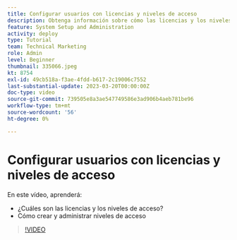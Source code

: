 ```yaml
---
title: Configurar usuarios con licencias y niveles de acceso
description: Obtenga información sobre cómo las licencias y los niveles de acceso controlan lo que tienen los usuarios de acceso. Descubra cómo se utilizan las funciones de trabajo en el sistema.
feature: System Setup and Administration
activity: deploy
type: Tutorial
team: Technical Marketing
role: Admin
level: Beginner
thumbnail: 335066.jpeg
kt: 8754
exl-id: 49cb518a-f3ae-4fdd-b617-2c19006c7552
last-substantial-update: 2023-03-20T00:00:00Z
doc-type: video
source-git-commit: 739505e8a3ae547749586e3ad906b4aeb781be96
workflow-type: tm+mt
source-wordcount: '56'
ht-degree: 0%

---
```


# Configurar usuarios con licencias y niveles de acceso

En este vídeo, aprenderá:

* ¿Cuáles son las licencias y los niveles de acceso?
* Cómo crear y administrar niveles de acceso

>[!VIDEO](https://video.tv.adobe.com/v/335066/?quality=12)
